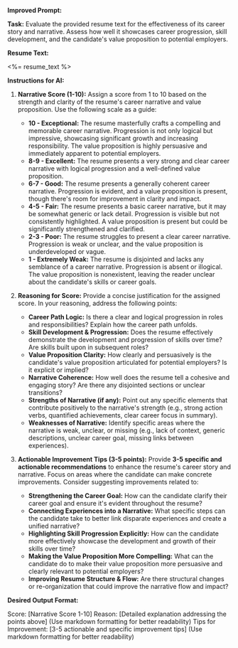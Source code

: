 **Improved Prompt:**

**Task:** Evaluate the provided resume text for the effectiveness of its career story and narrative. Assess how well it showcases career progression, skill development, and the candidate's value proposition to potential employers.

**Resume Text:**

<%= resume_text %>

**Instructions for AI:**

1. **Narrative Score (1-10):** Assign a score from 1 to 10 based on the strength and clarity of the resume's career narrative and value proposition. Use the following scale as a guide:

   - **10 - Exceptional:** The resume masterfully crafts a compelling and memorable career narrative. Progression is not only logical but impressive, showcasing significant growth and increasing responsibility. The value proposition is highly persuasive and immediately apparent to potential employers.
   - **8-9 - Excellent:** The resume presents a very strong and clear career narrative with logical progression and a well-defined value proposition.
   - **6-7 - Good:** The resume presents a generally coherent career narrative. Progression is evident, and a value proposition is present, though there's room for improvement in clarity and impact.
   - **4-5 - Fair:** The resume presents a basic career narrative, but it may be somewhat generic or lack detail. Progression is visible but not consistently highlighted. A value proposition is present but could be significantly strengthened and clarified.
   - **2-3 - Poor:** The resume struggles to present a clear career narrative. Progression is weak or unclear, and the value proposition is underdeveloped or vague.
   - **1 - Extremely Weak:** The resume is disjointed and lacks any semblance of a career narrative. Progression is absent or illogical. The value proposition is nonexistent, leaving the reader unclear about the candidate's skills or career goals.

2. **Reasoning for Score:** Provide a concise justification for the assigned score. In your reasoning, address the following points:

   - **Career Path Logic:** Is there a clear and logical progression in roles and responsibilities? Explain how the career path unfolds.
   - **Skill Development & Progression:** Does the resume effectively demonstrate the development and progression of skills over time? Are skills built upon in subsequent roles?
   - **Value Proposition Clarity:** How clearly and persuasively is the candidate's value proposition articulated for potential employers? Is it explicit or implied?
   - **Narrative Coherence:** How well does the resume tell a cohesive and engaging story? Are there any disjointed sections or unclear transitions?
   - **Strengths of Narrative (if any):** Point out any specific elements that contribute positively to the narrative's strength (e.g., strong action verbs, quantified achievements, clear career focus in summary).
   - **Weaknesses of Narrative:** Identify specific areas where the narrative is weak, unclear, or missing (e.g., lack of context, generic descriptions, unclear career goal, missing links between experiences).

3. **Actionable Improvement Tips (3-5 points):** Provide **3-5 specific and actionable recommendations** to enhance the resume's career story and narrative. Focus on areas where the candidate can make concrete improvements. Consider suggesting improvements related to:

   - **Strengthening the Career Goal:** How can the candidate clarify their career goal and ensure it's evident throughout the resume?
   - **Connecting Experiences into a Narrative:** What specific steps can the candidate take to better link disparate experiences and create a unified narrative?
   - **Highlighting Skill Progression Explicitly:** How can the candidate more effectively showcase the development and growth of their skills over time?
   - **Making the Value Proposition More Compelling:** What can the candidate do to make their value proposition more persuasive and clearly relevant to potential employers?
   - **Improving Resume Structure & Flow:** Are there structural changes or re-organization that could improve the narrative flow and impact?

**Desired Output Format:**

Score: [Narrative Score 1-10]
Reason: [Detailed explanation addressing the points above] (Use markdown formatting for better readability)
Tips for Improvement: [3-5 actionable and specific improvement tips] (Use markdown formatting for better readability)
